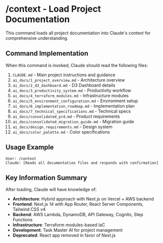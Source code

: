 # /context - Load Project Documentation

This command loads all project documentation into Claude's context for comprehensive understanding.

## Command Implementation

When this command is invoked, Claude should read the following files:

1. `CLAUDE.md` - Main project instructions and guidance
2. `ai_docs/1_project_overview.md` - Architecture overview
3. `ai_docs/2_d3_dashboard.md` - D3 Dashboard details
4. `ai_docs/3_productivity_system.md` - Productivity workflow
5. `ai_docs/4_terraform_modules.md` - Infrastructure modules
6. `ai_docs/5_environment_configuration.md` - Environment setup
7. `ai_docs/6_implementation_roadmap.md` - Implementation plan
8. `ai_docs/7_technical_specifications.md` - Technical specs
9. `ai_docs/consolidated_prd.md` - Product requirements
10. `ai_docs/consolidated_migration_guide.md` - Migration guide
11. `ai_docs/design_requirements.md` - Design system
12. `ai_docs/color_palette.md` - Color specifications

## Usage Example

```
User: /context
Claude: [Reads all documentation files and responds with confirmation]
```

## Key Information Summary

After loading, Claude will have knowledge of:
- **Architecture**: Hybrid approach with Next.js on Vercel + AWS backend
- **Frontend**: Next.js 14 with App Router, React Server Components, Tailwind CSS v4
- **Backend**: AWS Lambda, DynamoDB, API Gateway, Cognito, Step Functions
- **Infrastructure**: Terraform modules-based IaC
- **Development**: Task Master AI for project management
- **Deprecated**: React app removed in favor of Next.js
